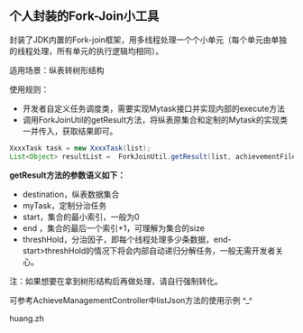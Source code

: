 ## 个人封装的Fork-Join小工具

封装了JDK内置的Fork-join框架，用多线程处理一个个小单元（每个单元由单独的线程处理，所有单元的执行逻辑均相同）。

适用场景：纵表转树形结构

使用规则：
* 开发者自定义任务调度类，需要实现Mytask接口并实现内部的execute方法
* 调用ForkJoinUtil的getResult方法，将纵表原集合和定制的Mytask的实现类一并传入，获取结果即可。
``` java
XxxxTask task = new XxxxTask(list);
List<Object> resultList =  ForkJoinUtil.getResult(list, achievementFileTask,0,list.size(),5);
```

<strong>getResult方法的参数语义如下：</strong>
* destination，纵表数据集合
* myTask，定制分治任务
* start，集合的最小索引，一般为0
* end ，集合的最后一个索引+1，可理解为集合的size
* threshHold，分治因子，即每个线程处理多少条数据，end-start>threshHold的情况下将会内部自动递归分解任务，一般无需开发者关心。


注：如果想要在拿到树形结构后再做处理，请自行强制转化。

可参考AchieveManagementController中listJson方法的使用示例 ^_^

huang.zh
